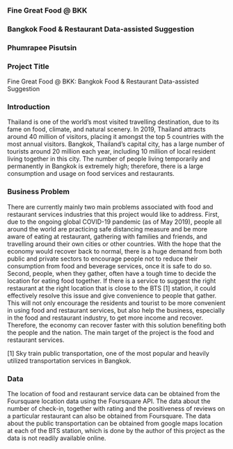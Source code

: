 ### Fine Great Food @ BKK
### Bangkok Food & Restaurant Data-assisted Suggestion

### Phumrapee Pisutsin


### Project Title

Fine Great Food @ BKK: Bangkok Food & Restaurant Data-assisted Suggestion

### Introduction

Thailand is one of the world’s most visited travelling destination, due to its fame on food, climate, and natural scenery. In 2019, Thailand attracts around 40 million of visitors, placing it amongst the top 5 countries with the most annual visitors. Bangkok, Thailand’s capital city, has a large number of tourists around 20 million each year, including 10 million of local resident living together in this city. The number of people living temporarily and permanently in Bangkok is extremely high; therefore, there is a large consumption and usage on food services and restaurants. 

### Business Problem

There are currently mainly two main problems associated with food and restaurant services industries that this project would like to address. First, due to the ongoing global COVID-19 pandemic (as of May 2019), people all around the world are practicing safe distancing measure and be more aware of eating at restaurant, gathering with families and friends, and travelling around their own cities or other countries. With the hope that the economy would recover back to normal, there is a huge demand from both public and private sectors to encourage people not to reduce their consumption from food and beverage services, once it is safe to do so. Second, people, when they gather, often have a tough time to decide the location for eating food together. If there is a service to suggest the right restaurant at the right location that is close to the BTS [1] station, it could effectively resolve this issue and give convenience to people that gather. This will not only encourage the residents and tourist to be more convenient in using food and restaurant services, but also help the business, especially in the food and restaurant industry, to get more income and recover. Therefore, the economy can recover faster with this solution benefiting both the people and the nation. The main target of the project is the food and restaurant services.

[1] Sky train public transportation, one of the most popular and heavily utilized transportation services in Bangkok.

### Data

The location of food and restaurant service data can be obtained from the Foursquare location data using the Foursquare API. The data about the number of check-in, together with rating and the positiveness of reviews on a particular restaurant can also be obtained from Foursquare. The data about the public transportation can be obtained from google maps location at each of the BTS station, which is done by the author of this project as the data is not readily available online.
